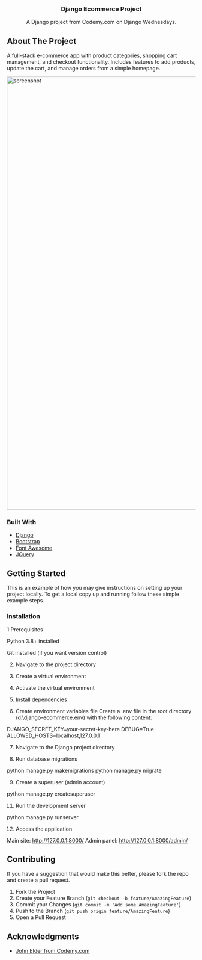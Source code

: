 

<h3 align="center">Django Ecommerce Project</h3>

  <p align="center">
    A Django project from Codemy.com on Django Wednesdays. 
  

<!-- ABOUT THE PROJECT -->
## About The Project

A full-stack e-commerce app with product categories, shopping cart management, and checkout functionality.
Includes features to add products, update the cart, and manage orders from a simple homepage.


<img width="1270" height="1151" alt="screenshot" src="https://github.com/user-attachments/assets/84d67aec-5355-4c5e-a6e8-2d573ffbb969" />



### Built With

* [Django](https://www.djangoproject.com/)
* [Bootstrap](https://getbootstrap.com/)
* [Font Awesome](https://fontawesome.com/)
* [JQuery](https://jquery.com/)


<!-- GETTING STARTED -->
## Getting Started

This is an example of how you may give instructions on setting up your project locally.
To get a local copy up and running follow these simple example steps.


### Installation


1.Prerequisites

Python 3.8+ installed

Git installed (if you want version control)


2. Navigate to the project directory

3. Create a virtual environment

4. Activate the virtual environment

5. Install dependencies

6. Create environment variables file
Create a .env file in the root directory (d:\django-ecommerce\.env) with the following content:

DJANGO_SECRET_KEY=your-secret-key-here
DEBUG=True
ALLOWED_HOSTS=localhost,127.0.0.1


7. Navigate to the Django project directory

8. Run database migrations

python manage.py makemigrations
python manage.py migrate


9. Create a superuser (admin account)

python manage.py createsuperuser


11. Run the development server

python manage.py runserver

12. Access the application


Main site: http://127.0.0.1:8000/
Admin panel: http://127.0.0.1:8000/admin/


<!-- CONTRIBUTING -->
## Contributing



If you have a suggestion that would make this better, please fork the repo and create a pull request. 

1. Fork the Project
2. Create your Feature Branch (`git checkout -b feature/AmazingFeature`)
3. Commit your Changes (`git commit -m 'Add some AmazingFeature'`)
4. Push to the Branch (`git push origin feature/AmazingFeature`)
5. Open a Pull Request



<!-- ACKNOWLEDGMENTS -->
## Acknowledgments

* [John Elder from Codemy.com](https://codemy.com/)


